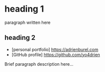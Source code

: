 # heading 1

paragraph written here

## heading 2

* [personal portfolio] https://adrienburel.com
* [GitHub profile] https://github.com/yo4drien

Brief paragraph description here...
